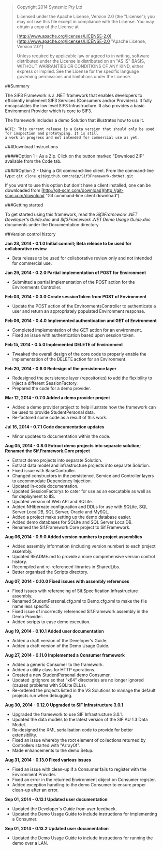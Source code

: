 > Copyright 2014 Systemic Pty Ltd
> 
> Licensed under the Apache License, Version 2.0 (the "License");
> you may not use this file except in compliance with the License.
> You may obtain a copy of the License at
> 
> [http://www.apache.org/licenses/LICENSE-2.0](http://www.apache.org/licenses/LICENSE-2.0 "Apache License, Version 2.0")
> 
> Unless required by applicable law or agreed to in writing, software
> distributed under the License is distributed on an "AS IS" BASIS,
> WITHOUT WARRANTIES OR CONDITIONS OF ANY KIND, either express or implied.
> See the License for the specific language governing permissions and
> limitations under the License.

##Summary

The SIF3 Framework is a .NET framework that enables developers to efficiently implement SIF3 Services (Consumers and/or Providers). It fully encapsulates the low level SIF3 Infrastructure. It also provides a basic Environment Provider which is core to SIF3.

The framework includes a demo Solution that illustrates how to use it.

    NOTE: This current release is a Beta version that should only be used for inspection and prototyping. It is still
    a work in progress and not intended for commercial use as yet.

###Download Instructions

#####Option 1 - As a Zip.
Click on the button marked "Download ZIP" available from the Code tab.

#####Option 2 - Using a Git command-line client.
From the command-line type: `git clone git@github.com:nsip/Sif3Framework-dotNet.git`

If you want to use this option but don't have a client installed, one can be downloaded from [http://git-scm.com/download](http://git-scm.com/download "Git command-line client download").

###Getting started

To get started using this framework, read the *Sif3Framework .NET Developer's Guide.doc* and *Sif3Framework .NET Demo Usage Guide.doc* documents under the Documentation directory.

##Version control history

**Jan 28, 2014 - 0.1.0 Initial commit; Beta release to be used for collaborative review**

- Beta release to be used for collaborative review only and not intended for commercial use.

**Jan 29, 2014 - 0.2.0 Partial implementation of POST for Environment**

- Submitted a partial implementation of the POST action for the Environments Controller.

**Feb 03, 2014 - 0.3.0 Create sessionToken from POST of Environment**

- Update the POST action of the EnvironmentsController to authenticate a user and return an appropriately populated Environment response.

**Feb 06, 2014 - 0.4.0 Implemented authentication and GET of Environment**

- Completed implementation of the GET action for an environment.
- Fixed an issue with authentication based upon session token.

**Feb 15, 2014 - 0.5.0 Implemented DELETE of Environment**

- Tweaked the overall design of the core code to properly enable the implementation of the DELETE action for an Environment.

**Feb 20, 2014 - 0.6.0 Redesign of the persistence layer**

- Redesigned the persistence layer (repositories) to add the flexibility to inject a different SessionFactory.
- Prepared the code for a demo provider.

**Mar 12, 2014 - 0.7.0 Added a demo provider project**

- Added a demo provider project to help illustrate how the framework can be used to provide StudentPersonal data.
- Re-factored some code as a result of this work.

**Jul 16, 2014 - 0.7.1 Code documentation updates**

- Minor updates to documentation within the code.

**Aug 05, 2014 - 0.8.0 Extract demo projects into separate solution; Renamed the Sif.Framework.Core project**

- Extract demo projects into separate Solution.
- Extract data model and infrastructure projects into separate Solution.
- Fixed issue with BaseController.
- Changed constructors in the persistence, Service and Controller layers to accommodate Dependency Injection.
- Updated in-code documentation.
- Updated SessionFactorys to cater for use as an executable as well as for deployment to IIS.
- Updated version of Web API and SQLite.
- Added NHibernate configuration and DDLs for use with SQLite, SQL Server LocalDB, SQL Server, Oracle and MySQL.
- Added a project make setting up the demo database easier.
- Added demo databases for SQLite and SQL Server LocalDB.
- Renamed the Sif.Framework.Core project to Sif.Framework.

**Aug 06,2014 - 0.9.0 Added version numbers to project assemblies**

- Added assembly information (including version number) to each project assembly.
- Updated README.md to provide a more comprehensive version control history.
- Recompiled and re-referenced libraries in SharedLibs.
- Better organised the Scripts directory.

**Aug 07, 2014 - 0.10.0 Fixed issues with assembly references**

- Fixed issues with referencing of Sif.Specification.Infrastructure assembly.
- Renamed StudentPersonal.cfg.xml to Demo.cfg.xml to make the file name less specific.
- Fixed issue of incorrectly referenced Sif.Framework assembly in the Demo Provider.
- Added scripts to ease demo execution.

**Aug 19, 2014 - 0.10.1 Added user documentation**

- Added a draft version of the Developer's Guide.
- Added a draft version of the Demo Usage Guide.

**Aug 27, 2014 - 0.11.0 Implemented a Consumer framework**

- Added a generic Consumer to the framework.
- Added a utility class for HTTP operations.
- Created a new StudentPersonal demo Consumer.
- Updated .gitignore so that "x64" directories are no longer ignored (caused problems with SQLite DLLs).
- Re-ordered the projects listed in the VS Solutions to manage the default projects run when debugging.

**Aug 30, 2014 - 0.12.0 Upgraded to SIF Infrastructure 3.0.1**

- Upgraded the framework to use SIF Infrastructure 3.0.1.
- Updated the data models to the latest version of the SIF AU 1.3 Data Model.
- Re-designed the XML serialisation code to provide for better extensibility.
- Fixed an issue whereby the root element of collections returned by Controllers started with "ArrayOf".
- Made enhancements to the demo Setup.

**Aug 31, 2014 - 0.13.0 Fixed various issues**

- Fixed an issue with clean-up if a Consumer fails to register with the Environment Provider.
- Fixed an error in the returned Environment object on Consumer register.
- Added exception handling to the demo Consumer to ensure proper clean-up after an error.

**Sep 01, 2014 - 0.13.1 Updated user documentation**

- Updated the Developer's Guide from user feedback.
- Updated the Demo Usage Guide to include instructions for implementing a Consumer.

**Sep 01, 2014 - 0.13.2 Updated user documentation**

- Updated the Demo Usage Guide to include instructions for running the demo over a LAN.
